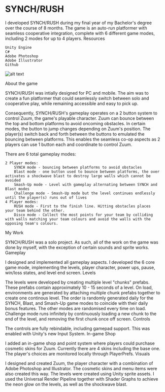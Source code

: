 # SYNCH/RUSH

I developed SYNCH/RUSH during my final year of my Bachelor's degree over the course of 8 months. The game is an auto-run platformer with seamless cooperative integration, complete with 6 different game modes, including 2 modes for up to 4 players.
Resources

    Unity Engine
    C#
    Adobe Photoshop
    Adobe Illustrator
    Github
    
![alt text]([http://url/to/img.png](https://yoeripvdb.github.io/YoeriPvdB_Portfolio/assets/images/synchrush-menu.gif))

About the game

SYNCH/RUSH was intially designed for PC and mobile. The aim was to create a fun platformer that could seamlessly switch between solo and cooperative play, while remaining accessible and easy to pick up.

Consequently, SYNCH/RUSH's gameplay operates on a 2 button system to control Zuum, the game's playable character. Zuum can bounce between the top and bottom platforms to avoid oncoming obstacles. In certain modes, the button to jump changes depending on Zuum's position. The player(s) switch back and forth between the buttons to emulated the bouncing between platforms. This enables the seamless co-op aspects as 2 players can use 1 button each and coordinate to control Zuum.

There are 6 total gameplay modes:

    2 Player modes:
        SYNCH mode - bouncing between platforms to avoid obstacles
        Blast mode - one button used to bounce between platforms, the over activates a shockwave blast to destroy large walls which cannot be avoided
        Smash-Up mode - Level with gameplay alternating between SYNCH and Blast modes
        Challenge mode - Smash-Up mode but the level continues endlessly until the player(s) runs out of lives
    4 Player modes:
        RUSH mode - First to the finish line. Hitting obstacles places your team behind the other.
        Disco mode - Collect the most points for your team by colliding with walls matching your team colours and avoid the walls with the opposing team's colours.

My Work

SYNCH/RUSH was a solo project. As such, all of the work on the game was done by myself, with the exception of certain sounds and sprite works.
Gameplay

I designed and implemented all gameplay aspects. I developed the 6 core game mode, implementing the levels, player character, power ups, pause, win/loss states, and level end screen.
Levels

The levels were developed by creating multiple level "chunks" prefabs. These prefabs contain approximately 10 - 15 seconds of a level. On load, environments are generated by attaching multiple chunk prefabs together to create one continous level. The order is randomly generated daily for the SYNCH, Blast, and Smash-Up game modes to coincide with their daily bonus features. The other modes are randomised every time on load. Challenge mode runs infinitely by continuously loading a new chunk to the end of the level, and removing the first chunk once off screen.
Controls

The controls are fully rebindable, including gamepad support. This was enabled with Unity's new Input System.
In-game Shop

I added an in-game shop and point system where players could purchase cosmetic skins for Zuum. Currently there are 4 skins including the base one. The player's choices are monitored locally through PlayerPrefs.
Visuals

I designed and created Zuum, the player character with a combination of Adobe Photoshop and Illustrator. The cosmetic skins and menu items were also created this way. The levels were created using Unity sprite assets. I used the Universal Render Pipeline together with Shader Graphs to achieve the neon glow on the levels, as well as the shockwave blast.



